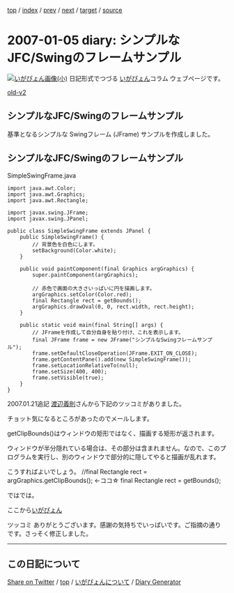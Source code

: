[top](https://igapyon.github.io/diary/) 
 / [index](https://igapyon.github.io/diary/2007/index.html) 
 / [prev](https://igapyon.github.io/diary/2006/ig061229.html) 
 / [next](https://igapyon.github.io/diary/2007/ig070109.html) 
 / [target](https://igapyon.github.io/diary/2007/ig070105.html) 
 / [source](https://github.com/igapyon/diary/blob/gh-pages/2007/ig070105.html.src.md) 

2007-01-05 diary: シンプルなJFC/Swingのフレームサンプル
=====================================================================================================
[![いがぴょん画像(小)](https://igapyon.github.io/diary/images/iga200306s.jpg "いがぴょん")](https://igapyon.github.io/diary/memo/memoigapyon.html) 日記形式でつづる [いがぴょん](https://igapyon.github.io/diary/memo/memoigapyon.html)コラム ウェブページです。

[old-v2](ig070105-orig.html)

## シンプルなJFC/Swingのフレームサンプル

基準となるシンプルな Swingフレーム (JFrame) サンプルを作成しました。


## シンプルなJFC/Swingのフレームサンプル
SimpleSwingFrame.java

      
```
import java.awt.Color;
import java.awt.Graphics;
import java.awt.Rectangle;

import javax.swing.JFrame;
import javax.swing.JPanel;

public class SimpleSwingFrame extends JPanel {
    public SimpleSwingFrame() {
        // 背景色を白色にします。
        setBackground(Color.white);
    }

    public void paintComponent(final Graphics argGraphics) {
        super.paintComponent(argGraphics);

        // 赤色で画面の大きさいっぱいに円を描画します。
        argGraphics.setColor(Color.red);
        final Rectangle rect = getBounds();
        argGraphics.drawOval(0, 0, rect.width, rect.height);
    }

    public static void main(final String[] args) {
        // JFrameを作成して自分自身を貼り付け、これを表示します。
        final JFrame frame = new JFrame("シンプルなSwingフレームサンプル");
        frame.setDefaultCloseOperation(JFrame.EXIT_ON_CLOSE);
        frame.getContentPane().add(new SimpleSwingFrame());
        frame.setLocationRelativeTo(null);
        frame.setSize(400, 400);
        frame.setVisible(true);
    }
}
```

      

2007.01.21追記 [渡辺義則](http://d.hatena.ne.jp/a-san/)さんから下記のツッコミがありました。

チョット気になるところがあったのでメールします。

getClipBounds()はウィンドウの矩形ではなく、描画する矩形が返されます。

ウィンドウが半分隠れている場合は、その部分は含まれません。なので、このプログラムを実行し、別のウィンドウで部分的に隠してやると描画が乱れます。

こうすればよいでしょう。
//final Rectangle rect = argGraphics.getClipBounds();  ←ココ☆
final Rectangle rect = getBounds();

ではでは。

ここから[いがぴょん](http://www.igapyon.jp/igapyon/diary/memo/memoigapyon.html)

ツッコミ ありがとうございます。感謝の気持ちでいっぱいです。ご指摘の通りです。さっそく修正しました。

----------------------------------------------------------------------------------------------------

## この日記について

[Share on Twitter](https://twitter.com/intent/tweet?hashtags=igapyon%2Cdiary%2C%E3%81%84%E3%81%8C%E3%81%B4%E3%82%87%E3%82%93&text=%E3%82%B7%E3%83%B3%E3%83%97%E3%83%AB%E3%81%AAJFC%2FSwing%E3%81%AE%E3%83%95%E3%83%AC%E3%83%BC%E3%83%A0%E3%82%B5%E3%83%B3%E3%83%97%E3%83%AB&url=https%3A%2F%2Figapyon.github.io%2Fdiary%2F2007%2Fig070105.html) / [top](../index.html/) / [いがぴょんについて](https://igapyon.github.io/diary/memo/memoigapyon.html) / [Diary Generator](https://github.com/igapyon/igapyonv3)
